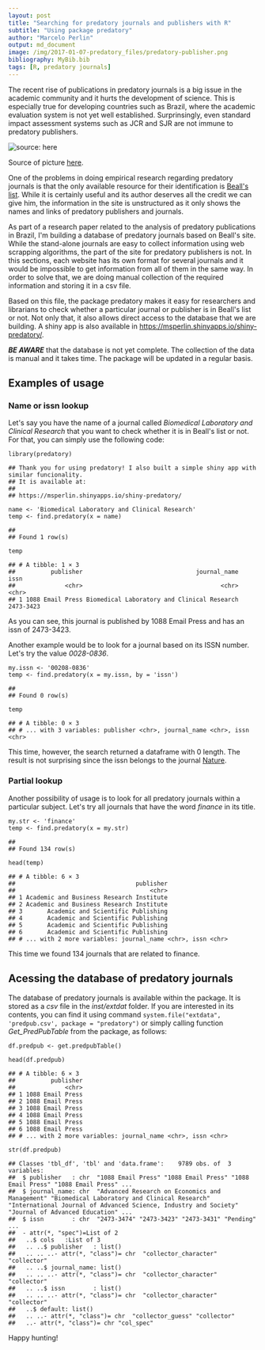 ```yaml
---
layout: post
title: "Searching for predatory journals and publishers with R"
subtitle: "Using package predatory"
author: "Marcelo Perlin"
output: md_document
image: /img/2017-01-07-predatory_files/predatory-publisher.png
bibliography: MyBib.bib
tags: [R, predatory journals]
---
```


The recent rise of publications in predatory journals is a big issue in
the academic community and it hurts the development of science. This is
especially true for developing countries such as Brazil, where the
academic evaluation system is not yet well established. Surprinsingly,
even standard impact assessment systems such as JCR and SJR are not
immune to predatory publishers.

![source: [here](https://forbetterscience.wordpress.com/2015/10/28/is-frontiers-a-potential-predatory-publisher/)
](/img/2017-01-07-predatory_files/predatory-publisher.png)

Source of picture [here](https://forbetterscience.wordpress.com/2015/10/28/is-frontiers-a-potential-predatory-publisher/).


One of the problems in doing empirical research regarding predatory
journals is that the only available resource for their identification is
[Beall's list](https://scholarlyoa.com/). While it is certainly useful
and its author deserves all the credit we can give him, the information
in the site is unstructured as it only shows the names and links of
predatory publishers and journals.

As part of a research paper related to the analysis of predatory
publications in Brazil, I'm building a database of predatory journals
based on Beall's site. While the stand-alone journals are easy to
collect information using web scrapping algorithms, the part of the site
for predatory publishers is not. In this sections, each website has its
own format for several journals and it would be impossible to get
information from all of them in the same way. In order to solve that, we
are doing manual collection of the required information and storing it
in a csv file.

Based on this file, the package predatory makes it easy for researchers
and librarians to check whether a particular journal or publisher is in
Beall's list or not. Not only that, it also allows direct access to the
database that we are building. A shiny app is also available in
<https://msperlin.shinyapps.io/shiny-predatory/>.

***BE AWARE*** that the database is not yet complete. The collection of
the data is manual and it takes time. The package will be updated in a
regular basis.

Examples of usage
-----------------

### Name or issn lookup

Let's say you have the name of a journal called *Biomedical Laboratory
and Clinical Research* that you want to check whether it is in Beall's
list or not. For that, you can simply use the following code:

    library(predatory)

    ## Thank you for using predatory! I also built a simple shiny app with similar funcionality.
    ## It is available at:
    ## 
    ## https://msperlin.shinyapps.io/shiny-predatory/

    name <- 'Biomedical Laboratory and Clinical Research'
    temp <- find.predatory(x = name)

    ## 
    ## Found 1 row(s)

    temp

    ## # A tibble: 1 × 3
    ##          publisher                                journal_name      issn
    ##              <chr>                                       <chr>     <chr>
    ## 1 1088 Email Press Biomedical Laboratory and Clinical Research 2473-3423

As you can see, this journal is published by 1088 Email Press and has an
issn of 2473-3423.

Another example would be to look for a journal based on its ISSN number.
Let's try the value *0028-0836*.

    my.issn <- '00208-0836'
    temp <- find.predatory(x = my.issn, by = 'issn')

    ## 
    ## Found 0 row(s)

    temp

    ## # A tibble: 0 × 3
    ## # ... with 3 variables: publisher <chr>, journal_name <chr>, issn <chr>

This time, however, the search returned a dataframe with 0 length. The
result is not surprising since the issn belongs to the journal
[Nature](http://www.nature.com/nature/index.html).

### Partial lookup

Another possibility of usage is to look for all predatory journals
within a particular subject. Let's try all journals that have the word
*finance* in its title.

    my.str <- 'finance'
    temp <- find.predatory(x = my.str)

    ## 
    ## Found 134 row(s)

    head(temp)

    ## # A tibble: 6 × 3
    ##                                  publisher
    ##                                      <chr>
    ## 1 Academic and Business Research Institute
    ## 2 Academic and Business Research Institute
    ## 3       Academic and Scientific Publishing
    ## 4       Academic and Scientific Publishing
    ## 5       Academic and Scientific Publishing
    ## 6       Academic and Scientific Publishing
    ## # ... with 2 more variables: journal_name <chr>, issn <chr>

This time we found 134 journals that are related to finance.

Acessing the database of predatory journals
-------------------------------------------

The database of predatory journals is available within the package. It
is stored as a *csv* file in the *inst/extdat* folder. If you are
interested in its contents, you can find it using command
`system.file("extdata", 'predpub.csv', package = "predatory")` or simply
calling function *Get\_PredPubTable* from the package, as follows:

    df.predpub <- get.predpubTable()

    head(df.predpub)

    ## # A tibble: 6 × 3
    ##          publisher
    ##              <chr>
    ## 1 1088 Email Press
    ## 2 1088 Email Press
    ## 3 1088 Email Press
    ## 4 1088 Email Press
    ## 5 1088 Email Press
    ## 6 1088 Email Press
    ## # ... with 2 more variables: journal_name <chr>, issn <chr>

    str(df.predpub)

    ## Classes 'tbl_df', 'tbl' and 'data.frame':    9789 obs. of  3 variables:
    ##  $ publisher   : chr  "1088 Email Press" "1088 Email Press" "1088 Email Press" "1088 Email Press" ...
    ##  $ journal_name: chr  "Advanced Research on Economics and Management" "Biomedical Laboratory and Clinical Research" "International Journal of Advanced Science, Industry and Society" "Journal of Advanced Education" ...
    ##  $ issn        : chr  "2473-3474" "2473-3423" "2473-3431" "Pending" ...
    ##  - attr(*, "spec")=List of 2
    ##   ..$ cols   :List of 3
    ##   .. ..$ publisher   : list()
    ##   .. .. ..- attr(*, "class")= chr  "collector_character" "collector"
    ##   .. ..$ journal_name: list()
    ##   .. .. ..- attr(*, "class")= chr  "collector_character" "collector"
    ##   .. ..$ issn        : list()
    ##   .. .. ..- attr(*, "class")= chr  "collector_character" "collector"
    ##   ..$ default: list()
    ##   .. ..- attr(*, "class")= chr  "collector_guess" "collector"
    ##   ..- attr(*, "class")= chr "col_spec"

Happy hunting!
